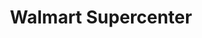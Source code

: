 ---
title: "Walmart Supercenter"
url: /denton/walmart-supercenter-south-loop-288/
shop: supermarket
---